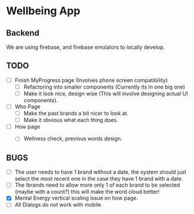 # Wellbeing App

## Backend

We are using firebase, and firebase emulators to locally develop.

## TODO

- [ ] Finish MyProgress page (Involves phone screen compatibility)
  - [ ] Refactoring into smaller components (Currently its in one big one)
  - [ ] Make it look nice, design wise (This will involve designing actual UI components).
- [ ] Who Page
  - [ ] Make the past brands a bit nicer to look at.
  - [ ] Make it obvious what each thing does.
- [ ] How page
  - [ ] Wellness check, previous words design.


## BUGS

- [ ] The user needs to have 1 brand without a date, the system should just select the most recent one in the case they have 1 brand with a date.
- [ ] The Ibrands need to allow more only 1 of each brand to be selected (maybe with a count?) this will make the word cloud better!
- [x] Mental Energy vertical scaling issue on how page.
- [ ] All Dialogs do not work with mobile
